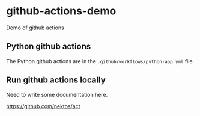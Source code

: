 # github-actions-demo

Demo of github actions

## Python github actions

The Python github actions are in the `.github/workflows/python-app.yml` file.

## Run github actions locally

Need to write some documentation here.

https://github.com/nektos/act
